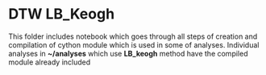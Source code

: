# DTW LB_Keogh

This folder includes notebook which goes through all steps of creation and compilation of cython module which is used 
in some of analyses. Individual analyses in **~/analyses** which use **LB_keogh** method have the compiled module already included
